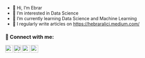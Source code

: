 - 👋 Hi, I’m Ebrar
- 👀 I’m interested in Data Science
- 🌱 I’m currently learning Data Science and Machine Learning
- 📝 I regularly write articles on https://hebraralici.medium.com/


### 📩 Connect with me:

[<img align="left" height="24" width="24" src="https://cdn.jsdelivr.net/npm/simple-icons@v4/icons/gmail.svg" />][gmail]
[<img align="left" alt="linkedin | LinkedIn" width="24px" src="https://raw.githubusercontent.com/peterthehan/peterthehan/master/assets/linkedin.svg" />][linkedin]
[<img align="left" height="24" width="24" src="https://cdn.jsdelivr.net/npm/simple-icons@v4/icons/medium.svg" />][medium]
[<img align="left" height="24" width="24" src="https://cdn.jsdelivr.net/npm/simple-icons@v4/icons/kaggle.svg" />][kaggle]



<br />


[gmail]: mailto:ebraralici98@gmail.com
[linkedin]: https://www.linkedin.com/in/hebraralici/
[medium]: https://hebraralici.medium.com/
[kaggle]: https://www.kaggle.com/haticeebraralc
<br />


